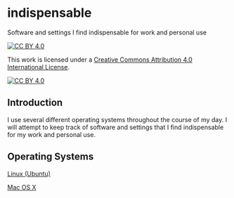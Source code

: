 # indispensable

Software and settings I find indispensable for work and personal use

[![CC BY 4.0][cc-by-shield]][cc-by]

This work is licensed under a [Creative Commons Attribution 4.0 International
License][cc-by].

[![CC BY 4.0][cc-by-image]][cc-by]

[cc-by]: http://creativecommons.org/licenses/by/4.0/
[cc-by-image]: https://i.creativecommons.org/l/by/4.0/88x31.png
[cc-by-shield]: https://img.shields.io/badge/License-CC%20BY%204.0-lightgrey.svg

## Introduction

I use several different operating systems throughout the course of my day. I will attempt to keep track of software and settings that I find indispensable for my work and personal use.

## Operating Systems

[Linux (Ubuntu)](os/linux.md)

[Mac OS X](os/osx.md)